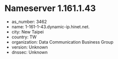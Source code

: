 # Nameserver 1.161.1.43

* as_number: 3462
* name: 1-161-1-43.dynamic-ip.hinet.net.
* city: New Taipei
* country: TW
* organization: Data Communication Business Group
* version: Unknown
* dnssec: Unknown
